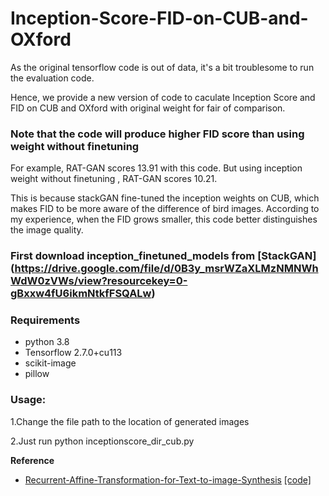 # Inception-Score-FID-on-CUB-and-OXford
As the original tensorflow code is out of data, it's a bit troublesome to run the evaluation code.

Hence, we provide a new version of code to caculate Inception Score and FID on CUB and OXford with original weight for fair of comparison.

### Note that the code will produce higher FID score than using weight without finetuning
For example, RAT-GAN scores 13.91 with this code. But using inception weight without finetuning , RAT-GAN scores 10.21.

This is because stackGAN fine-tuned the inception weights on CUB, which makes FID to be more aware of the difference of bird images. According to my experience, when the FID grows smaller, this code better distinguishes the image quality.

### First download inception_finetuned_models from [StackGAN] (https://drive.google.com/file/d/0B3y_msrWZaXLMzNMNWhWdW0zVWs/view?resourcekey=0-gBxxw4fU6ikmNtkfFSQALw)



### Requirements
- python 3.8
- Tensorflow 2.7.0+cu113
- scikit-image
- pillow
### Usage:

1.Change the file path to the location of generated images

2.Just run python inceptionscore_dir_cub.py

**Reference**
- [Recurrent-Affine-Transformation-for-Text-to-image-Synthesis](https://arxiv.org/abs/2204.10482) [[code]](https://github.com/senmaoy/Recurrent-Affine-Transformation-for-Text-to-image-Synthesis.git)
